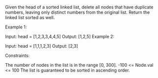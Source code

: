 Given the head of a sorted linked list, delete all nodes that have duplicate numbers, leaving only distinct numbers from the original list. Return the linked list sorted as well.



Example 1:


Input: head = [1,2,3,3,4,4,5]
Output: [1,2,5]
Example 2:


Input: head = [1,1,1,2,3]
Output: [2,3]


Constraints:

The number of nodes in the list is in the range [0, 300].
-100 <= Node.val <= 100
The list is guaranteed to be sorted in ascending order.